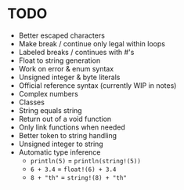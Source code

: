 # TODO
- Better escaped characters
- Make break / continue only legal within loops
- Labeled breaks / continues with #'s
- Float to string generation
- Work on error & enum syntax
- Unsigned integer & byte literals
- Official reference syntax (currently WIP in notes)
- Complex numbers
- Classes
- String equals string 
- Return out of a void function
- Only link functions when needed
- Better token to string handling
- Unsigned integer to string
- Automatic type inference 
    - `println(5)` = `println(string!(5))`
    - `6 + 3.4` = `float!(6) + 3.4`
    - `8 + "th"` = `string!(8) + "th"`